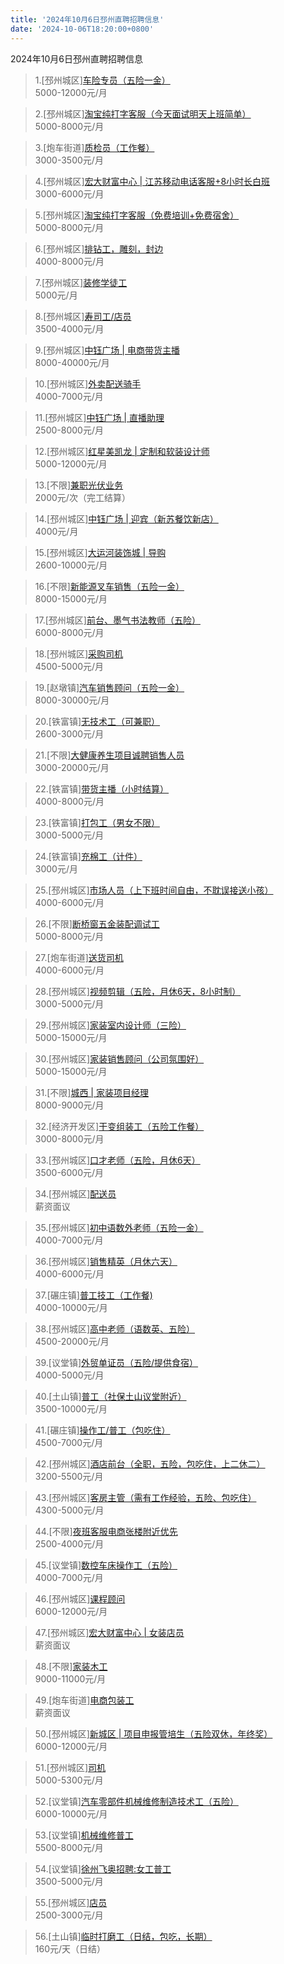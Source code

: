 ```yaml
---
title: '2024年10月6日邳州直聘招聘信息'
date: '2024-10-06T18:20:00+0800'
---
```

2024年10月6日邳州直聘招聘信息
<!--more-->
>1.[邳州城区][车险专员（五险一金）](https://www.pizhouzhipin.com/job/30525)<br>
>5000-12000元/月

>2.[邳州城区][淘宝纯打字客服（今天面试明天上班简单）](https://www.pizhouzhipin.com/job/36818)<br>
>5000-8000元/月

>3.[炮车街道][质检员（工作餐）](https://www.pizhouzhipin.com/job/36950)<br>
>3000-3500元/月

>4.[邳州城区][宏大财富中心 | 江苏移动电话客服+8小时长白班](https://www.pizhouzhipin.com/job/22745)<br>
>3000-6000元/月

>5.[邳州城区][淘宝纯打字客服（免费培训+免费宿舍）](https://www.pizhouzhipin.com/job/36825)<br>
>5000-8000元/月

>6.[邳州城区][排钻工，雕刻，封边](https://www.pizhouzhipin.com/job/24254)<br>
>4000-8000元/月

>7.[邳州城区][装修学徒工](https://www.pizhouzhipin.com/job/33079)<br>
>5000元/月

>8.[邳州城区][寿司工/店员](https://www.pizhouzhipin.com/job/37271)<br>
>3500-4000元/月

>9.[邳州城区][中钰广场 | 电商带货主播](https://www.pizhouzhipin.com/job/36966)<br>
>8000-40000元/月

>10.[邳州城区][外卖配送骑手](https://www.pizhouzhipin.com/job/36574)<br>
>4000-7000元/月

>11.[邳州城区][中钰广场 | 直播助理](https://www.pizhouzhipin.com/job/36836)<br>
>2500-8000元/月

>12.[邳州城区][红星美凯龙 | 定制和软装设计师](https://www.pizhouzhipin.com/job/37537)<br>
>5000-12000元/月

>13.[不限][兼职光伏业务](https://www.pizhouzhipin.com/job/37146)<br>
>2000元/次（完工结算）

>14.[邳州城区][中钰广场 | 迎宾（新苏餐饮新店）](https://www.pizhouzhipin.com/job/37511)<br>
>4000元/月

>15.[邳州城区][大运河装饰城 | 导购](https://www.pizhouzhipin.com/job/26212)<br>
>2600-10000元/月

>16.[不限][新能源叉车销售（五险一金）](https://www.pizhouzhipin.com/job/37085)<br>
>8000-15000元/月

>17.[邳州城区][前台、墨气书法教师（五险）](https://www.pizhouzhipin.com/job/25491)<br>
>6000-8000元/月

>18.[邳州城区][采购司机](https://www.pizhouzhipin.com/job/32252)<br>
>4500-5000元/月

>19.[赵墩镇][汽车销售顾问（五险一金）](https://www.pizhouzhipin.com/job/37041)<br>
>8000-30000元/月

>20.[铁富镇][无技术工（可兼职）](https://www.pizhouzhipin.com/job/37671)<br>
>2600-3000元/月

>21.[不限][大健康养生项目诚聘销售人员](https://www.pizhouzhipin.com/job/37675)<br>
>3000-20000元/月

>22.[铁富镇][带货主播（小时结算）](https://www.pizhouzhipin.com/job/37667)<br>
>4000-8000元/月

>23.[铁富镇][打包工（男女不限）](https://www.pizhouzhipin.com/job/37669)<br>
>3000-5000元/月

>24.[铁富镇][充棉工（计件）](https://www.pizhouzhipin.com/job/37670)<br>
>3000元/月

>25.[邳州城区][市场人员（上下班时间自由，不耽误接送小孩）](https://www.pizhouzhipin.com/job/36733)<br>
>4000-6000元/月

>26.[不限][断桥窗五金装配调试工](https://www.pizhouzhipin.com/job/37702)<br>
>5000-8000元/月

>27.[炮车街道][送货司机](https://www.pizhouzhipin.com/job/28587)<br>
>4000-6000元/月

>28.[邳州城区][视频剪辑（五险，月休6天，8小时制）](https://www.pizhouzhipin.com/job/10931)<br>
>3000-5000元/月

>29.[邳州城区][家装室内设计师（三险）](https://www.pizhouzhipin.com/job/17714)<br>
>5000-15000元/月

>30.[邳州城区][家装销售顾问（公司氛围好）](https://www.pizhouzhipin.com/job/15739)<br>
>5000-15000元/月

>31.[不限][城西 | 家装项目经理](https://www.pizhouzhipin.com/job/34754)<br>
>8000-9000元/月

>32.[经济开发区][干变组装工（五险工作餐）](https://www.pizhouzhipin.com/job/37128)<br>
>3000-8000元/月

>33.[邳州城区][口才老师（五险，月休6天）](https://www.pizhouzhipin.com/job/22087)<br>
>3500-6000元/月

>34.[邳州城区][配送员](https://www.pizhouzhipin.com/job/36581)<br>
>薪资面议

>35.[邳州城区][初中语数外老师（五险一金）](https://www.pizhouzhipin.com/job/4295)<br>
>4000-7000元/月

>36.[邳州城区][销售精英（月休六天）](https://www.pizhouzhipin.com/job/34793)<br>
>4000-6000元/月

>37.[碾庄镇][普工技工（工作餐)](https://www.pizhouzhipin.com/job/36305)<br>
>4000-10000元/月

>38.[邳州城区][高中老师（语数英、五险）](https://www.pizhouzhipin.com/job/37163)<br>
>4500-20000元/月

>39.[议堂镇][外贸单证员（五险/提供食宿）](https://www.pizhouzhipin.com/job/33725)<br>
>4000-5000元/月

>40.[土山镇][普工（社保土山议堂附近）](https://www.pizhouzhipin.com/job/33319)<br>
>3500-10000元/月

>41.[碾庄镇][操作工/普工（包吃住）](https://www.pizhouzhipin.com/job/37450)<br>
>4500-7000元/月

>42.[邳州城区][酒店前台（全职，五险，包吃住，上二休二）](https://www.pizhouzhipin.com/job/32856)<br>
>3200-5500元/月

>43.[邳州城区][客房主管（需有工作经验，五险、包吃住）](https://www.pizhouzhipin.com/job/32902)<br>
>4300-5000元/月

>44.[不限][夜班客服电商张楼附近优先](https://www.pizhouzhipin.com/job/36510)<br>
>2500-4000元/月

>45.[议堂镇][数控车床操作工（五险）](https://www.pizhouzhipin.com/job/31247)<br>
>4000-7000元/月

>46.[邳州城区][课程顾问](https://www.pizhouzhipin.com/job/33479)<br>
>6000-12000元/月

>47.[邳州城区][宏大财富中心 | 女装店员](https://www.pizhouzhipin.com/job/37695)<br>
>薪资面议

>48.[不限][家装木工](https://www.pizhouzhipin.com/job/35801)<br>
>9000-11000元/月

>49.[炮车街道][电商包装工](https://www.pizhouzhipin.com/job/32250)<br>
>薪资面议

>50.[邳州城区][新城区 | 项目申报管培生（五险双休，年终奖）](https://www.pizhouzhipin.com/job/37694)<br>
>6000-12000元/月

>51.[邳州城区][司机](https://www.pizhouzhipin.com/job/37703)<br>
>5000-5300元/月

>52.[议堂镇][汽车零部件机械维修制造技术工（五险）](https://www.pizhouzhipin.com/job/37577)<br>
>6000-10000元/月

>53.[议堂镇][机械维修普工](https://www.pizhouzhipin.com/job/37663)<br>
>5500-8000元/月

>54.[议堂镇][徐州飞奥招聘:女工普工](https://www.pizhouzhipin.com/job/37709)<br>
>3500-5000元/月

>55.[邳州城区][店员](https://www.pizhouzhipin.com/job/36411)<br>
>2500-3000元/月

>56.[土山镇][临时打磨工（日结，包吃，长期）](https://www.pizhouzhipin.com/job/24386)<br>
>160元/天（日结）

